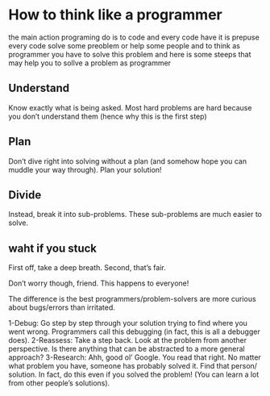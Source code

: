 # How to think like a programmer

the main action programing do is to code and every code have it is prepuse
every code solve some preoblem or help some people and to think as programmer you have to solve this problem and here is some steeps that may help you to sollve a problem as programmer

## Understand

Know exactly what is being asked. Most hard problems are hard because you don’t understand them (hence why this is the first step)

## Plan

Don’t dive right into solving without a plan (and somehow hope you can muddle your way through). Plan your solution!

## Divide

Instead, break it into sub-problems. These sub-problems are much easier to solve.

## waht if you stuck

First off, take a deep breath. Second, that’s fair.

Don’t worry though, friend. This happens to everyone!

The difference is the best programmers/problem-solvers are more curious about bugs/errors than irritated.

1-Debug: Go step by step through your solution trying to find where you went wrong. Programmers call this debugging (in fact, this is all a debugger does).
2-Reassess: Take a step back. Look at the problem from another perspective. Is there anything that can be abstracted to a more general approach?
3-Research: Ahh, good ol’ Google. You read that right. No matter what problem you have, someone has probably solved it. Find that person/ solution. In fact, do this even if you solved the problem! (You can learn a lot from other people’s solutions).